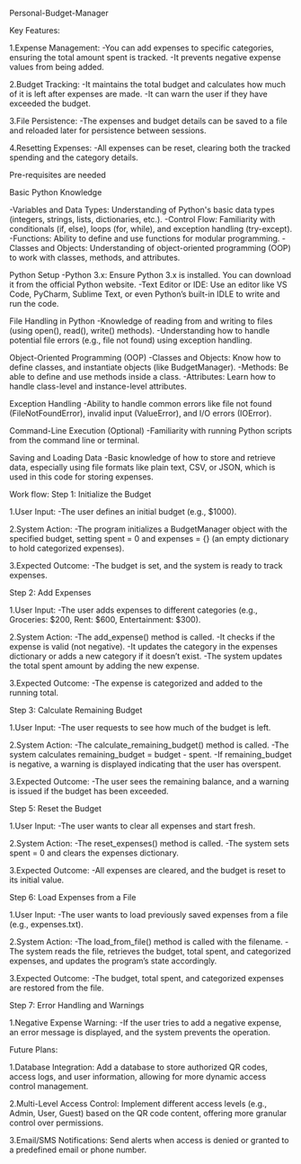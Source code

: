 Personal-Budget-Manager

Key Features:

1.Expense Management: -You can add expenses to specific categories, ensuring the total amount spent is tracked. -It prevents negative expense values from being added.

2.Budget Tracking: -It maintains the total budget and calculates how much of it is left after expenses are made. -It can warn the user if they have exceeded the budget.

3.File Persistence: -The expenses and budget details can be saved to a file and reloaded later for persistence between sessions.

4.Resetting Expenses: -All expenses can be reset, clearing both the tracked spending and the category details.

Pre-requisites are needed

Basic Python Knowledge

-Variables and Data Types: Understanding of Python's basic data types (integers, strings, lists, dictionaries, etc.). -Control Flow: Familiarity with conditionals (if, else), loops (for, while), and exception handling (try-except). -Functions: Ability to define and use functions for modular programming. -Classes and Objects: Understanding of object-oriented programming (OOP) to work with classes, methods, and attributes.

Python Setup -Python 3.x: Ensure Python 3.x is installed. You can download it from the official Python website. -Text Editor or IDE: Use an editor like VS Code, PyCharm, Sublime Text, or even Python’s built-in IDLE to write and run the code.

File Handling in Python -Knowledge of reading from and writing to files (using open(), read(), write() methods). -Understanding how to handle potential file errors (e.g., file not found) using exception handling.

Object-Oriented Programming (OOP) -Classes and Objects: Know how to define classes, and instantiate objects (like BudgetManager). -Methods: Be able to define and use methods inside a class. -Attributes: Learn how to handle class-level and instance-level attributes.

Exception Handling -Ability to handle common errors like file not found (FileNotFoundError), invalid input (ValueError), and I/O errors (IOError).

Command-Line Execution (Optional) -Familiarity with running Python scripts from the command line or terminal.

Saving and Loading Data -Basic knowledge of how to store and retrieve data, especially using file formats like plain text, CSV, or JSON, which is used in this code for storing expenses.

Work flow: Step 1: Initialize the Budget

1.User Input: -The user defines an initial budget (e.g., $1000).

2.System Action: -The program initializes a BudgetManager object with the specified budget, setting spent = 0 and expenses = {} (an empty dictionary to hold categorized expenses).

3.Expected Outcome: -The budget is set, and the system is ready to track expenses.

Step 2: Add Expenses

1.User Input: -The user adds expenses to different categories (e.g., Groceries: $200, Rent: $600, Entertainment: $300).

2.System Action: -The add_expense() method is called. -It checks if the expense is valid (not negative). -It updates the category in the expenses dictionary or adds a new category if it doesn’t exist. -The system updates the total spent amount by adding the new expense.

3.Expected Outcome: -The expense is categorized and added to the running total.

Step 3: Calculate Remaining Budget

1.User Input: -The user requests to see how much of the budget is left.

2.System Action: -The calculate_remaining_budget() method is called. -The system calculates remaining_budget = budget - spent. -If remaining_budget is negative, a warning is displayed indicating that the user has overspent.

3.Expected Outcome: -The user sees the remaining balance, and a warning is issued if the budget has been exceeded.

Step 5: Reset the Budget

1.User Input: -The user wants to clear all expenses and start fresh.

2.System Action: -The reset_expenses() method is called. -The system sets spent = 0 and clears the expenses dictionary.

3.Expected Outcome: -All expenses are cleared, and the budget is reset to its initial value.

Step 6: Load Expenses from a File

1.User Input: -The user wants to load previously saved expenses from a file (e.g., expenses.txt).

2.System Action: -The load_from_file() method is called with the filename. -The system reads the file, retrieves the budget, total spent, and categorized expenses, and updates the program’s state accordingly.

3.Expected Outcome: -The budget, total spent, and categorized expenses are restored from the file.

Step 7: Error Handling and Warnings

1.Negative Expense Warning: -If the user tries to add a negative expense, an error message is displayed, and the system prevents the operation.

Future Plans:

1.Database Integration: Add a database to store authorized QR codes, access logs, and user information, allowing for more dynamic access control management.

2.Multi-Level Access Control: Implement different access levels (e.g., Admin, User, Guest) based on the QR code content, offering more granular control over permissions.

3.Email/SMS Notifications: Send alerts when access is denied or granted to a predefined email or phone number.
